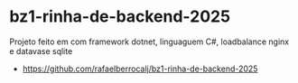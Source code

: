 # bz1-rinha-de-backend-2025

Projeto feito em com framework dotnet, linguaguem C#, loadbalance nginx e datavase sqlite

- https://github.com/rafaelberrocalj/bz1-rinha-de-backend-2025
